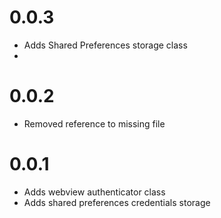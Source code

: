# 0.0.3

- Adds Shared Preferences storage class
-
# 0.0.2

- Removed reference to missing file

# 0.0.1

- Adds webview authenticator class
- Adds shared preferences credentials storage
